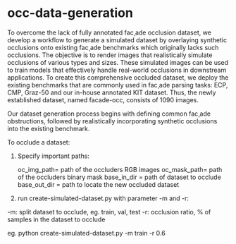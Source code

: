 # occ-data-generation

To overcome the lack of fully annotated fac¸ade occlusion dataset, we develop a workflow to generate a simulated dataset by overlaying synthetic occlusions onto existing fac¸ade benchmarks which originally lacks such occlusions. The objective is to render images that realistically simulate occlusions of various types and sizes. These simulated images can be used to train models that effectively handle real-world occlusions in downstream applications. To create this comprehensive occluded dataset, we deploy the existing benchmarks that are commonly used in fac¸ade parsing tasks: ECP, CMP, Graz-50 and our in-house annotated KIT dataset. Thus, the newly established dataset, named facade-occ, consists of 1090 images.

Our dataset generation process begins with defining common fac¸ade obstructions, followed by realistically incorporating synthetic occlusions into the existing benchmark.

To occlude a dataset:

1. Specify important paths:

	oc_img_path= path of the occluders RGB images
	oc_mask_path= path of the occluders binary mask
	base_in_dir = path of dataset to occlude
	base_out_dir = path to locate the new occluded dataset

2. run create-simulated-dataset.py with parameter -m and -r:

-m: split dataset to occlude, eg. train, val, test
-r: occlusion ratio, % of samples in the dataset to occlude

eg. python create-simulated-dataset.py -m train -r 0.6
